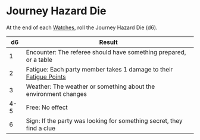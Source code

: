 # Journey Hazard Die

At the end of each [Watches](Watches.md), roll the Journey Hazard Die (d6).

| d6  | Result                                                                                                                                           |
| --- | ------------------------------------------------------------------------------------------------------------------------------------------------ |
| 1   | Encounter: The referee should have something prepared, or a table                                                                                |
| 2   | Fatigue: Each party member takes 1 damage to their [Fatigue Points](../Player%20Character%20Components/Derived%20Statistics/Fatigue%20Points.md) |
| 3   | Weather: The weather or something about the environment changes                                                                                  |
| 4-5 | Free: No effect                                                                                                                                  |
| 6   | Sign: If the party was looking for something secret, they find a clue                                                                            |
